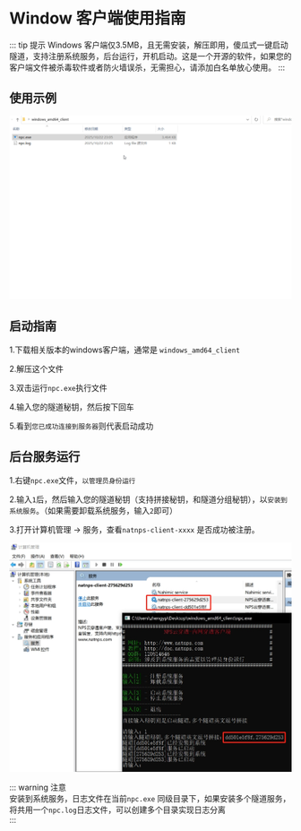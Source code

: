 # Window 客户端使用指南

::: tip 提示
Windows 客户端仅3.5MB，且无需安装，解压即用，傻瓜式一键启动隧道，支持注册系统服务，后台运行，开机启动。这是一个开源的软件，如果您的客户端文件被杀毒软件或者防火墙误杀，无需担心，请添加白名单放心使用。
::: 


## 使用示例

![windows](/windows.gif)

## 启动指南

1.下载相关版本的windows客户端，通常是 `windows_amd64_client`

2.解压这个文件

3.双击运行`npc.exe`执行文件

4.输入您的隧道秘钥，然后按下回车

5.看到`您已成功连接到服务器`则代表启动成功  


## 后台服务运行

1.右键`npc.exe`文件，`以管理员身份运行`

2.输入`1`后，然后输入您的隧道秘钥（支持拼接秘钥，和隧道分组秘钥），以`安装到系统服务`。（如果需要卸载系统服务，输入`2`即可）

3.打开计算机管理 -> 服务，查看`natnps-client-xxxx` 是否成功被注册。

![win-install](/win-install.png)

::: warning  注意  
安装到系统服务，日志文件在当前`npc.exe` 同级目录下，如果安装多个隧道服务，将共用一个`npc.log`日志文件，可以创建多个目录实现日志分离  
:::

